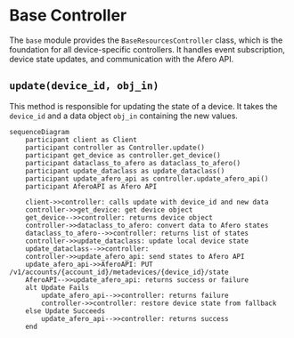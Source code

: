 # Base Controller

The `base` module provides the `BaseResourcesController` class, which is the foundation for all device-specific controllers. It handles event subscription, device state updates, and communication with the Afero API.

## `update(device_id, obj_in)`

This method is responsible for updating the state of a device. It takes the `device_id` and a data object `obj_in` containing the new values.

```mermaid
sequenceDiagram
    participant client as Client
    participant controller as Controller.update()
    participant get_device as controller.get_device()
    participant dataclass_to_afero as dataclass_to_afero()
    participant update_dataclass as update_dataclass()
    participant update_afero_api as controller.update_afero_api()
    participant AferoAPI as Afero API

    client->>controller: calls update with device_id and new data
    controller->>get_device: get device object
    get_device-->>controller: returns device object
    controller->>dataclass_to_afero: convert data to Afero states
    dataclass_to_afero-->>controller: returns list of states
    controller->>update_dataclass: update local device state
    update_dataclass-->>controller: 
    controller->>update_afero_api: send states to Afero API
    update_afero_api->>AferoAPI: PUT /v1/accounts/{account_id}/metadevices/{device_id}/state
    AferoAPI-->>update_afero_api: returns success or failure
    alt Update Fails
        update_afero_api-->>controller: returns failure
        controller->>controller: restore device state from fallback
    else Update Succeeds
        update_afero_api-->>controller: returns success
    end
```
